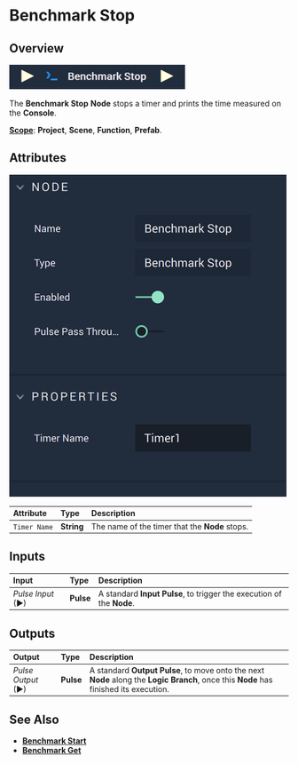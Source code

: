 # Benchmark Stop

## Overview

![The Benchmark Stop Node.](../../.gitbook/assets/benchmarkstopupdatedimage.png)

The **Benchmark Stop** **Node** stops a timer and prints the time measured on the **Console**.

[**Scope**](../overview.md#scopes): **Project**, **Scene**, **Function**, **Prefab**.

## Attributes

![The Benchmark Stop Node Attributes.](../../.gitbook/assets/benchmarkstopattributes.png)

| Attribute | Type | Description |
| :--- | :--- | :--- |
| `Timer Name` | **String** | The name of the timer that the **Node** stops. |

## Inputs

| Input | Type | Description |
| :--- | :--- | :--- |
| _Pulse Input_ \(►\) | **Pulse** | A standard **Input Pulse**, to trigger the execution of the **Node**. |

## Outputs

| Output | Type | Description |
| :--- | :--- | :--- |
| _Pulse Output_ \(►\) | **Pulse** | A standard **Output Pulse**, to move onto the next **Node** along the **Logic Branch**, once this **Node** has finished its execution. |

## See Also

* [**Benchmark Start**](benchmark-start.md)
* [**Benchmark Get**](benchmark-get.md)

